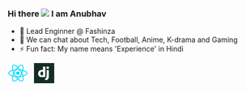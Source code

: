 ### Hi there <img src="https://media.giphy.com/media/hvRJCLFzcasrR4ia7z/giphy.gif" width="18px"> I am Anubhav

- 🌱 Lead Enginner @ Fashinza
- 💬 We can chat about Tech, Football, Anime, K-drama and Gaming
- ⚡ Fun fact: My name means 'Experience' in Hindi

<div>
<img src="https://raw.githubusercontent.com/annubv/annubv/main/public/icons/react.png" width="40" alt="React">
&nbsp;
<img src="https://raw.githubusercontent.com/annubv/annubv/main/public/icons/django.png" width="40" alt="Django">
<div>

<p>&nbsp;</p>
  
<!--
**annubv/annubv** is a ✨ _special_ ✨ repository because its `README.md` (this file) appears on your GitHub profile.

Here are some ideas to get you started:

- 🔭 I’m currently working on ...
- 🌱 I’m currently learning ...
- 👯 I’m looking to collaborate on ...
- 🤔 I’m looking for help with ...
- 💬 Ask me about ...
- 📫 How to reach me: ...
- 😄 Pronouns: ...
- ⚡ Fun fact: ...
-->
